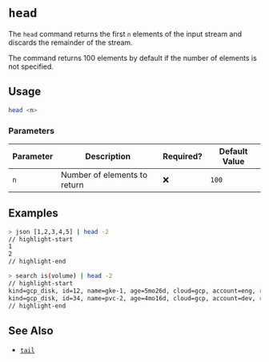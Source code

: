 # `head`

The `head` command returns the first `n` elements of the input stream and discards the remainder of the stream.

The command returns 100 elements by default if the number of elements is not specified.

## Usage

```bash
head <n>
```

### Parameters

| Parameter | Description                  | Required? | Default Value |
| --------- | ---------------------------- | --------- | ------------- |
| `n`       | Number of elements to return | ❌        | `100`         |

## Examples

```bash title="Only take the first 2 elements of the JSON array"
> json [1,2,3,4,5] | head -2
// highlight-start
​1
​2
// highlight-end
```

```bash title="Only take the first 2 results of the search"
> search is(volume) | head -2
// highlight-start
​kind=gcp_disk, id=12, name=gke-1, age=5mo26d, cloud=gcp, account=eng, region=us-central1, zone=us-central1-c
​kind=gcp_disk, id=34, name=pvc-2, age=4mo16d, cloud=gcp, account=dev, region=us-west1, zone=us-west1-a
// highlight-end
```

## See Also

- [`tail`](./tail.md)
